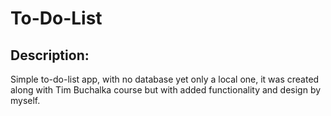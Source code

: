 # To-Do-List

## Description:
Simple to-do-list app, with no database yet only a local one, it was created along with Tim Buchalka course but with added functionality
and design by myself. 
